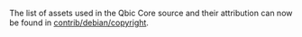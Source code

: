 The list of assets used in the Qbic Core source and their attribution can now be found in [contrib/debian/copyright](../contrib/debian/copyright).
